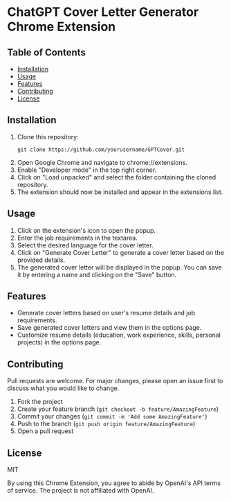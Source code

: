 <!DOCTYPE html>
<html>
<body>
  <h1>ChatGPT Cover Letter Generator Chrome Extension</h1>

  <h2>Table of Contents</h2>
  <ul>
    <li><a href="#installation">Installation</a></li>
    <li><a href="#usage">Usage</a></li>
    <li><a href="#features">Features</a></li>
    <li><a href="#contributing">Contributing</a></li>
    <li><a href="#license">License</a></li>
  </ul>

  <h2 id="installation">Installation</h2>
  <ol>
    <li>Clone this repository:</li>
    <pre><code>git clone https://github.com/yourusername/GPTCover.git</code></pre>
    <li>Open Google Chrome and navigate to chrome://extensions.</li>
    <li>Enable "Developer mode" in the top right corner.</li>
    <li>Click on "Load unpacked" and select the folder containing the cloned repository.</li>
    <li>The extension should now be installed and appear in the extensions list.</li>
  </ol>

  <h2 id="usage">Usage</h2>
  <ol>
    <li>Click on the extension's icon to open the popup.</li>
    <li>Enter the job requirements in the textarea.</li>
    <li>Select the desired language for the cover letter.</li>
    <li>Click on "Generate Cover Letter" to generate a cover letter based on the provided details.</li>
    <li>The generated cover letter will be displayed in the popup. You can save it by entering a name and clicking on the "Save" button.</li>
  </ol>

  <h2 id="features">Features</h2>
  <ul>
    <li>Generate cover letters based on user's resume details and job requirements.</li>
    <li>Save generated cover letters and view them in the options page.</li>
    <li>Customize resume details (education, work experience, skills, personal projects) in the options page.</li>
  </ul>

  <h2 id="contributing">Contributing</h2>
  <p>Pull requests are welcome. For major changes, please open an issue first to discuss what you would like to change.</p>
  <ol>
    <li>Fork the project</li>
    <li>Create your feature branch (<code>git checkout -b feature/AmazingFeature</code>)</li>
    <li>Commit your changes (<code>git commit -m 'Add some AmazingFeature'</code>)</li>
    <li>Push to the branch (<code>git push origin feature/AmazingFeature</code>)</li>
    <li>Open a pull request</li>
  </ol>

  <h2 id="license">License</h2>
  <p>MIT</p>
  <p>By using this Chrome Extension, you agree to abide by OpenAI's API terms of service. The project is not affiliated with OpenAI.</p>
</body>
</html>
